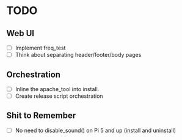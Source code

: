 # TODO

## Web UI

- [ ] Implement freq_test
- [ ] Think about separating header/footer/body pages

## Orchestration

- [ ] Inline the apache_tool into install.
- [ ] Create release script orchestration

## Shit to Remember

- [ ] No need to disable_sound() on Pi 5 and up (install and uninstall)
